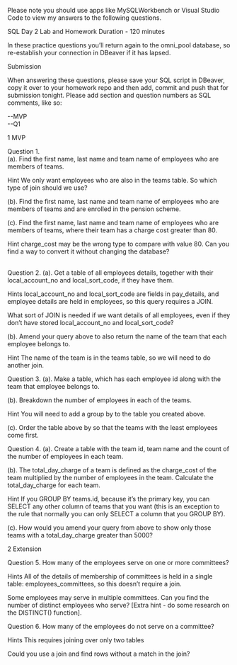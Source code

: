 Please note you should use apps like MySQLWorkbench or Visual Studio Code to view my answers to the following questions.

SQL Day 2 Lab and Homework
Duration - 120 minutes

In these practice questions you’ll return again to the omni_pool database, so re-establish your connection in DBeaver if it has lapsed.


Submission

When answering these questions, please save your SQL script in DBeaver, copy it over to your homework repo and then add, commit and push that for submission tonight. Please add section and question numbers as SQL comments, like so:

--MVP <br>
--Q1


1 MVP


Question 1. <br>
(a). Find the first name, last name and team name of employees who are members of teams.

 Hint
We only want employees who are also in the teams table. So which type of join should we use?


(b). Find the first name, last name and team name of employees who are members of teams and are enrolled in the pension scheme.


(c). Find the first name, last name and team name of employees who are members of teams, where their team has a charge cost greater than 80.

 Hint
charge_cost may be the wrong type to compare with value 80. Can you find a way to convert it without changing the database?

<br>
Question 2.
(a). Get a table of all employees details, together with their local_account_no and local_sort_code, if they have them.

 Hints
local_account_no and local_sort_code are fields in pay_details, and employee details are held in employees, so this query requires a JOIN.

What sort of JOIN is needed if we want details of all employees, even if they don’t have stored local_account_no and local_sort_code?


(b). Amend your query above to also return the name of the team that each employee belongs to.

 Hint
The name of the team is in the teams table, so we will need to do another join.


Question 3.
(a). Make a table, which has each employee id along with the team that employee belongs to.



(b). Breakdown the number of employees in each of the teams.

 Hint
You will need to add a group by to the table you created above.


(c). Order the table above by so that the teams with the least employees come first.


Question 4.
(a). Create a table with the team id, team name and the count of the number of employees in each team.



(b). The total_day_charge of a team is defined as the charge_cost of the team multiplied by the number of employees in the team. Calculate the total_day_charge for each team.

 Hint
If you GROUP BY teams.id, because it’s the primary key, you can SELECT any other column of teams that you want (this is an exception to the rule that normally you can only SELECT a column that you GROUP BY).


(c). How would you amend your query from above to show only those teams with a total_day_charge greater than 5000?


2 Extension


Question 5.
How many of the employees serve on one or more committees?


 Hints
All of the details of membership of committees is held in a single table: employees_committees, so this doesn’t require a join.

Some employees may serve in multiple committees. Can you find the number of distinct employees who serve? [Extra hint - do some research on the DISTINCT() function].


Question 6.
How many of the employees do not serve on a committee?


 Hints
This requires joining over only two tables

Could you use a join and find rows without a match in the join?